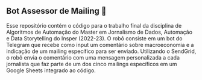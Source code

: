 ## Bot Assessor de Mailing 📩
Esse repositório contém o código para o trabalho final da disciplina de Algoritmos de Automação do Master em Jornalismo de Dados, Automação e Data Storytelling do Insper (2022-23). O robô consiste em um bot do Telegram que recebe como input um comentário sobre macroeconomia e a indicação de um mailing específico para ser enviado. Utilizando o SendGrid, o robô envia o comentário com uma mensagem personalizada a cada jornalista que faz parte de um dos cinco mailings específicos em um Google Sheets integrado ao código.  
